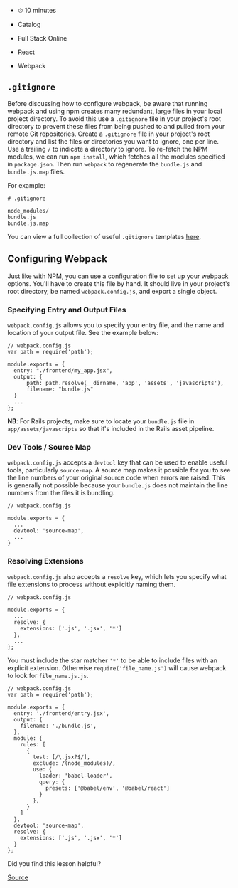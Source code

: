 

- ⏱ 10 minutes

- Catalog
- Full Stack Online
- React
- Webpack

## `.gitignore`

Before discussing how to configure webpack, be aware that running webpack and using npm creates many redundant, large files in your local project directory. To avoid this use a `.gitignore` file in your project's root directory to prevent these files from being pushed to and pulled from your remote Git repositories. Create a `.gitignore` file in your project's root directory and list the files or directories you want to ignore, one per line. Use a trailing `/` to indicate a directory to ignore. To re-fetch the NPM modules, we can run `npm install`, which fetches all the modules specified in `package.json`. Then run `webpack` to regenerate the `bundle.js` and `bundle.js.map` files.

For example:

    # .gitignore

    node_modules/
    bundle.js
    bundle.js.map

You can view a full collection of useful `.gitignore` templates [here](https://github.com/github/gitignore).

## Configuring Webpack

Just like with NPM, you can use a configuration file to set up your webpack options. You'll have to create this file by hand. It should live in your project's root directory, be named `webpack.config.js`, and export a single object.

### Specifying Entry and Output Files

`webpack.config.js` allows you to specify your entry file, and the name and location of your output file. See the example below:

    // webpack.config.js
    var path = require('path');

    module.exports = {
      entry: "./frontend/my_app.jsx",
      output: {
          path: path.resolve(__dirname, 'app', 'assets', 'javascripts'),
          filename: "bundle.js"
      }
      ...
    };

**NB**: For Rails projects, make sure to locate your `bundle.js` file in `app/assets/javascripts` so that it's included in the Rails asset pipeline.

### Dev Tools / Source Map

`webpack.config.js` accepts a `devtool` key that can be used to enable useful tools, particularly `source-map`. A source map makes it possible for you to see the line numbers of your original source code when errors are raised. This is generally not possible because your `bundle.js` does not maintain the line numbers from the files it is bundling.

    // webpack.config.js

    module.exports = {
      ...
      devtool: 'source-map',
      ...
    }

### Resolving Extensions

`webpack.config.js` also accepts a `resolve` key, which lets you specify what file extensions to process without explicitly naming them.

    // webpack.config.js

    module.exports = {
      ...
      resolve: {
        extensions: ['.js', '.jsx', '*']
      },
      ...
    };

You must include the star matcher `'*'` to be able to include files with an explicit extension. Otherwise `require('file_name.js')` will cause webpack to look for `file_name.js.js`.

    // webpack.config.js
    var path = require('path');

    module.exports = {
      entry: './frontend/entry.jsx',
      output: {
        filename: './bundle.js',
      },
      module: {
        rules: [
          {
            test: [/\.jsx?$/],
            exclude: /(node_modules)/,
            use: {
              loader: 'babel-loader',
              query: {
                presets: ['@babel/env', '@babel/react']
              }
            },
          }
        ]
      },
      devtool: 'source-map',
      resolve: {
        extensions: ['.js', '.jsx', '*']
      }
    };

Did you find this lesson helpful?

[Source](https://open.appacademy.io/learn/full-stack-online/react/webpack)
